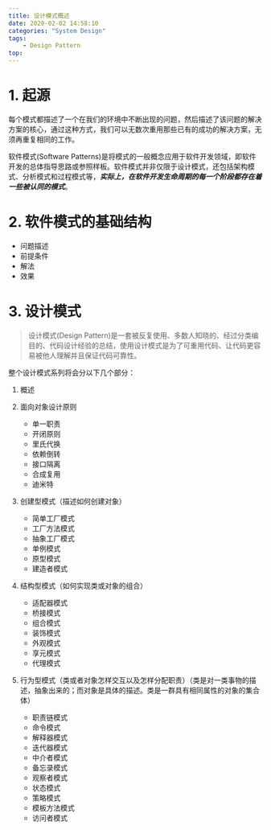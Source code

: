 ```yaml
---
title: 设计模式概述
date: 2020-02-02 14:58:10
categories: "System Design"
tags:
    - Design Pattern
top:
---
```

# 1. 起源

每个模式都描述了一个在我们的环境中不断出现的问题，然后描述了该问题的解决方案的核心，通过这种方式，我们可以无数次重用那些已有的成功的解决方案，无须再重复相同的工作。

软件模式(Software Patterns)是将模式的一般概念应用于软件开发领域，即软件开发的总体指导思路或参照样板。软件模式并非仅限于设计模式，还包括架构模式、分析模式和过程模式等，***实际上，在软件开发生命周期的每一个阶段都存在着一些被认同的模式***。

# 2. 软件模式的基础结构

* 问题描述
* 前提条件
* 解法
* 效果

# 3. 设计模式

> 设计模式(Design Pattern)是一套被反复使用、多数人知晓的、经过分类编目的、代码设计经验的总结，使用设计模式是为了可重用代码、让代码更容易被他人理解并且保证代码可靠性。


整个设计模式系列将会分以下几个部分：
1. 概述
2. 面向对象设计原则
    * 单一职责
    * 开闭原则
    * 里氏代换
    * 依赖倒转
    * 接口隔离
    * 合成复用
    * 迪米特
3. 创建型模式（描述如何创建对象）
    * 简单工厂模式
    * 工厂方法模式
    * 抽象工厂模式
    * 单例模式
    * 原型模式
    * 建造者模式
4. 结构型模式（如何实现类或对象的组合）
    * 适配器模式
    * 桥接模式
    * 组合模式
    * 装饰模式
    * 外观模式
    * 享元模式
    * 代理模式

5. 行为型模式（类或者对象怎样交互以及怎样分配职责）（类是对一类事物的描述，抽象出来的；而对象是具体的描述。类是一群具有相同属性的对象的集合体）
    * 职责链模式
    * 命令模式
    * 解释器模式
    * 迭代器模式
    * 中介者模式
    * 备忘录模式
    * 观察者模式
    * 状态模式
    * 策略模式
    * 模板方法模式
    * 访问者模式
